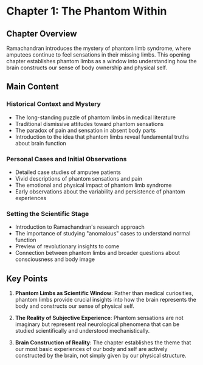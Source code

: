 # Chapter 1: The Phantom Within

## Chapter Overview
Ramachandran introduces the mystery of phantom limb syndrome, where amputees continue to feel sensations in their missing limbs. This opening chapter establishes phantom limbs as a window into understanding how the brain constructs our sense of body ownership and physical self.

## Main Content

### Historical Context and Mystery
- The long-standing puzzle of phantom limbs in medical literature
- Traditional dismissive attitudes toward phantom sensations
- The paradox of pain and sensation in absent body parts
- Introduction to the idea that phantom limbs reveal fundamental truths about brain function

### Personal Cases and Initial Observations
- Detailed case studies of amputee patients
- Vivid descriptions of phantom sensations and pain
- The emotional and physical impact of phantom limb syndrome
- Early observations about the variability and persistence of phantom experiences

### Setting the Scientific Stage
- Introduction to Ramachandran's research approach
- The importance of studying "anomalous" cases to understand normal function
- Preview of revolutionary insights to come
- Connection between phantom limbs and broader questions about consciousness and body image

## Key Points

1. **Phantom Limbs as Scientific Window**: Rather than medical curiosities, phantom limbs provide crucial insights into how the brain represents the body and constructs our sense of physical self.

2. **The Reality of Subjective Experience**: Phantom sensations are not imaginary but represent real neurological phenomena that can be studied scientifically and understood mechanistically.

3. **Brain Construction of Reality**: The chapter establishes the theme that our most basic experiences of our body and self are actively constructed by the brain, not simply given by our physical structure.